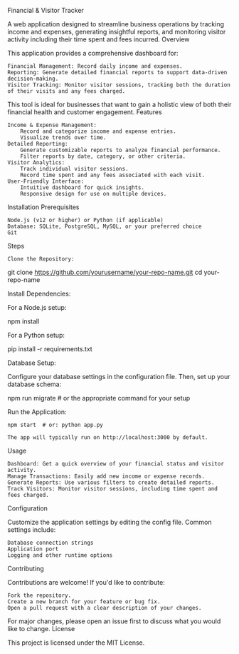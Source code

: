 Financial & Visitor Tracker

A web application designed to streamline business operations by tracking income and expenses, generating insightful reports, and monitoring visitor activity including their time spent and fees incurred.
Overview

This application provides a comprehensive dashboard for:

    Financial Management: Record daily income and expenses.
    Reporting: Generate detailed financial reports to support data-driven decision-making.
    Visitor Tracking: Monitor visitor sessions, tracking both the duration of their visits and any fees charged.

This tool is ideal for businesses that want to gain a holistic view of both their financial health and customer engagement.
Features

    Income & Expense Management:
        Record and categorize income and expense entries.
        Visualize trends over time.
    Detailed Reporting:
        Generate customizable reports to analyze financial performance.
        Filter reports by date, category, or other criteria.
    Visitor Analytics:
        Track individual visitor sessions.
        Record time spent and any fees associated with each visit.
    User-Friendly Interface:
        Intuitive dashboard for quick insights.
        Responsive design for use on multiple devices.

Installation
Prerequisites

    Node.js (v12 or higher) or Python (if applicable)
    Database: SQLite, PostgreSQL, MySQL, or your preferred choice
    Git

Steps

    Clone the Repository:

git clone https://github.com/yourusername/your-repo-name.git
cd your-repo-name

Install Dependencies:

For a Node.js setup:

npm install

For a Python setup:

pip install -r requirements.txt

Database Setup:

Configure your database settings in the configuration file. Then, set up your database schema:

npm run migrate # or the appropriate command for your setup

Run the Application:

    npm start  # or: python app.py

    The app will typically run on http://localhost:3000 by default.

Usage

    Dashboard: Get a quick overview of your financial status and visitor activity.
    Manage Transactions: Easily add new income or expense records.
    Generate Reports: Use various filters to create detailed reports.
    Track Visitors: Monitor visitor sessions, including time spent and fees charged.

Configuration

Customize the application settings by editing the config file. Common settings include:

    Database connection strings
    Application port
    Logging and other runtime options

Contributing

Contributions are welcome! If you'd like to contribute:

    Fork the repository.
    Create a new branch for your feature or bug fix.
    Open a pull request with a clear description of your changes.

For major changes, please open an issue first to discuss what you would like to change.
License

This project is licensed under the MIT License.
